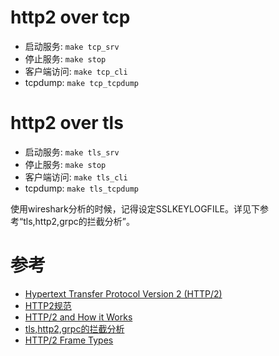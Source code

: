 # http2 over tcp

* 启动服务: `make tcp_srv`
* 停止服务: `make stop`
* 客户端访问: `make tcp_cli`
* tcpdump: `make tcp_tcpdump`

# http2 over tls

* 启动服务: `make tls_srv`
* 停止服务: `make stop`
* 客户端访问: `make tls_cli`
* tcpdump: `make tls_tcpdump`

使用wireshark分析的时候，记得设定SSLKEYLOGFILE。详见下参考“tls,http2,grpc的拦截分析”。

# 参考

* [Hypertext Transfer Protocol Version 2 (HTTP/2)](https://datatracker.ietf.org/doc/html/rfc7540)
* [HTTP2规范](https://hanpfei.github.io/2016/10/29/http2-spec/)
* [HTTP/2 and How it Works](https://cabulous.medium.com/http-2-and-how-it-works-9f645458e4b2)
* [tls,http2,grpc的拦截分析](https://blog.shell909090.org/blog/archives/2884/)
* [HTTP/2 Frame Types](https://webconcepts.info/concepts/http2-frame-type/)
